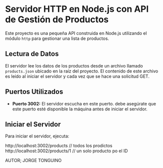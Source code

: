 # Servidor HTTP en Node.js con API de Gestión de Productos

Este proyecto es una pequeña API construida en Node.js utilizando el módulo `http` para gestionar una lista de productos.

## Lectura de Datos

El servidor lee los datos de los productos desde un archivo llamado `products.json` ubicado en la raíz del proyecto. El contenido de este archivo es leído al iniciar el servidor y cada vez que se hace una solicitud GET.

## Puertos Utilizados

- **Puerto 3002:** El servidor escucha en este puerto. debe asegúrate que este puerto esté disponible la máquina antes de iniciar el servidor.

## Iniciar el Servidor

Para iniciar el servidor, ejecuta:

http://localhost:3002/products // todos los prodictos 
http://localhost:3002/products/1 // un solo producto po el ID

AUTOR; JORGE TONGUINO

